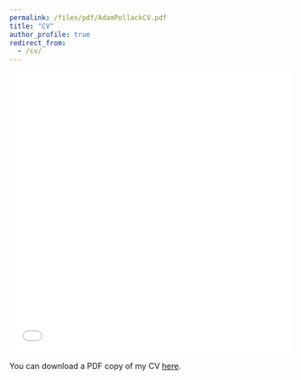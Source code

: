 ```yaml
---
permalink: /files/pdf/AdamPollackCV.pdf
title: "CV"
author_profile: true
redirect_from:
  - /cv/
---
```


<iframe src="/files/pdf/AdamPollackCV.pdf#toolbar=0" width="100%" height="500" frameborder="no" border="0" marginwidth="0" marginheight="0"></iframe>

You can download a PDF copy of my CV [here](/files/pdf/AdamPollackCV.pdf).